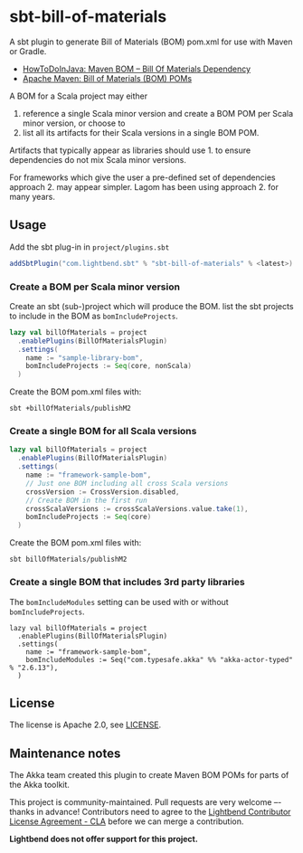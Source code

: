 # sbt-bill-of-materials 

A sbt plugin to generate Bill of Materials (BOM) pom.xml for use with Maven or Gradle.

* [HowToDoInJava: Maven BOM – Bill Of Materials Dependency](https://howtodoinjava.com/maven/maven-bom-bill-of-materials-dependency/)
* [Apache Maven: Bill of Materials (BOM) POMs](https://maven.apache.org/guides/introduction/introduction-to-dependency-mechanism.html#bill-of-materials-bom-poms)

A BOM for a Scala project may either 

1. reference a single Scala minor version and create a BOM POM per Scala minor version, or choose to 
2. list all its artifacts for their Scala versions in a single BOM POM.

Artifacts that typically appear as libraries should use 1. to ensure dependencies do not mix Scala minor versions.

For frameworks which give the user a pre-defined set of dependencies approach 2. may appear simpler. Lagom has been using approach 2. for many years.

## Usage

Add the sbt plug-in in `project/plugins.sbt`

```scala
addSbtPlugin("com.lightbend.sbt" % "sbt-bill-of-materials" % <latest>)
```

### Create a BOM per Scala minor version

Create an sbt (sub-)project which will produce the BOM. list the sbt projects to include in the BOM as `bomIncludeProjects`.

```scala
lazy val billOfMaterials = project
  .enablePlugins(BillOfMaterialsPlugin)
  .settings(
    name := "sample-library-bom",
    bomIncludeProjects := Seq(core, nonScala)
  )
```

Create the BOM pom.xml files with:

```
sbt +billOfMaterials/publishM2
```

### Create a single BOM for all Scala versions

```scala
lazy val billOfMaterials = project
  .enablePlugins(BillOfMaterialsPlugin)
  .settings(
    name := "framework-sample-bom",
    // Just one BOM including all cross Scala versions
    crossVersion := CrossVersion.disabled,
    // Create BOM in the first run
    crossScalaVersions := crossScalaVersions.value.take(1),
    bomIncludeProjects := Seq(core)
  )
``` 

Create the BOM pom.xml files with:

```
sbt billOfMaterials/publishM2
```

### Create a single BOM that includes 3rd party libraries

The `bomIncludeModules` setting can be used with or without `bomIncludeProjects`.

```
lazy val billOfMaterials = project
  .enablePlugins(BillOfMaterialsPlugin)
  .settings(
    name := "framework-sample-bom",
    bomIncludeModules := Seq("com.typesafe.akka" %% "akka-actor-typed" % "2.6.13"),
  )
```

## License

The license is Apache 2.0, see [LICENSE](LICENSE).

## Maintenance notes

The Akka team created this plugin to create Maven BOM POMs for parts of the Akka toolkit.

This project is community-maintained. Pull requests are very welcome –- thanks in advance! Contributors need to agree to the [Lightbend Contributor License Agreement - CLA](https://www.lightbend.com/contribute/cla) before we can merge a contribution.

**Lightbend does not offer support for this project.**

